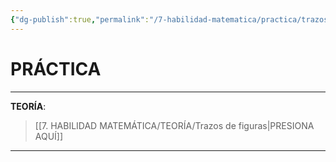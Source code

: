 ```yaml
---
{"dg-publish":true,"permalink":"/7-habilidad-matematica/practica/trazos-de-figuras/","tags":["RM","Práctica"]}
---
```


# PRÁCTICA
---
**TEORÍA**:
>[[7. HABILIDAD MATEMÁTICA/TEORÍA/Trazos de figuras\|PRESIONA AQUÍ]]

---
